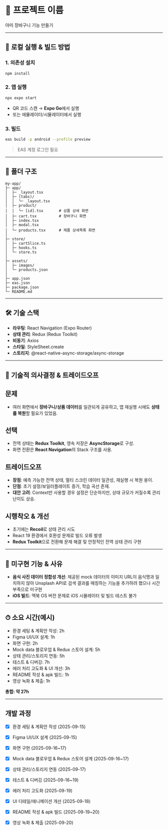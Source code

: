 # 📱 프로젝트 이름
야미 장바구니 기능 만들기

---

## 🚀 로컬 실행 & 빌드 방법

### 1. 의존성 설치
```bash
npm install
```

### 2. 앱 실행
```bash
npx expo start
```
- QR 코드 스캔 → **Expo Go**에서 실행
- 또는 에뮬레이터/시뮬레이터에서 실행

### 3. 빌드 
```bash
eas build -p android --profile preview
```
> EAS 계정 로그인 필요

---

## 📂 폴더 구조
```plaintext
my-app/
├─ app/
│  ├─ _layout.tsx
│  ├─ (tabs)/
│  │  └─ _layout.tsx
│  ├─ product/
│  │  └─ [id].tsx       # 상품 상세 화면
│  ├─ cart.tsx          # 장바구니 화면
│  ├─ index.tsx
│  ├─ modal.tsx
│  └─ products.tsx      # 제품 상세목록 화면
│
├─ store/
│  ├─ cartSlice.ts
│  ├─ hooks.ts
│  └─ store.ts
│
├─ assets/
│  ├─ images/
│  └─ products.json
│
├─ app.json
├─ eas.json
├─ package.json
└─ README.md
```

---

## 🛠 기술 스택
- **라우팅**: React Navigation (Expo Router)
- **상태 관리**: Redux (Redux Toolkit)
- **비동기**: Axios 
- **스타일**: StyleSheet.create
- **스토리지**: @react-native-async-storage/async-storage
---

## 🧠 기술적 의사결정 & 트레이드오프

## 문제
- 여러 화면에서 **장바구니/상품 데이터**를 일관되게 공유하고, 앱 재실행 시에도 **상태를 복원**할 필요가 있었음.

## 선택
- 전역 상태는 **Redux Toolkit**, 영속 저장은 **AsyncStorage**로 구성.
- 화면 전환은 **React Navigation**의 Stack 구조를 사용.

## 트레이드오프
- **장점**: 예측 가능한 전역 상태, 멀티 스크린 데이터 일관성, 재실행 시 복원 용이.
- **단점**: 초기 설정/보일러플레이트 증가, 학습 곡선 존재.
- **대안 고려**: Context만 사용할 경우 설정은 단순하지만, 상태 규모가 커질수록 관리 난이도 상승.

## 시행착오 & 개선
- 초기에는 **Recoil**로 상태 관리 시도  
- React 19 환경에서 호환성 문제로 빌드 오류 발생  
- **Redux Toolkit**으로 전환해 문제 해결 및 안정적인 전역 상태 관리 구현

---

## 🚧 미구현 기능 & 사유
- **음식 사진 데이터 정합성 개선**: 제공된 mock 데이터의 이미지 URL이 음식명과 일치하지 않아 Unsplash API로 검색 결과를 매칭하는 기능을 추가하려 했으나 시간 부족으로 미구현
- **iOS 빌드**: 맥북 OS 버전 문제로 iOS 시뮬레이터 및 빌드 테스트 불가

---

## ⏱ 소요 시간(예시)
- 환경 세팅 & 계획안 작성: 2h  
- Figma UI/UX 설계: 1h  
- 화면 구현: 2h  
- Mock data 블로우업 & Redux 스토어 설계: 5h  
- 상태 관리/스토리지 연동: 5h  
- 테스트 & 디버깅: 7h  
- 에러 처리 고도화 & UI 개선: 3h  
- README 작성 & apk 빌드: 1h  
- 영상 녹화 & 제출: 1h  

**총합: 약 27h**

---

## 개발 과정
- [x] 환경 세팅 & 계획안 작성 (2025-09-15)
- [x] Figma UI/UX 설계 (2025-09-15)
- [x] 화면 구현 (2025-09-16~17)
- [x] Mock data 블로우업 & Redux 스토어 설계 (2025-09-16~17)
- [x] 상태 관리/스토리지 연동 (2025-09-17)
- [x] 테스트 & 디버깅 (2025-09-16~19)
- [x] 에러 처리 고도화 (2025-09-19)
- [x] UI 디테일/애니메이션 개선 (2025-09-18)
- [x] README 작성 & apk 빌드 (2025-09-19~20)
- [x] 영상 녹화 & 제출 (2025-09-20)


